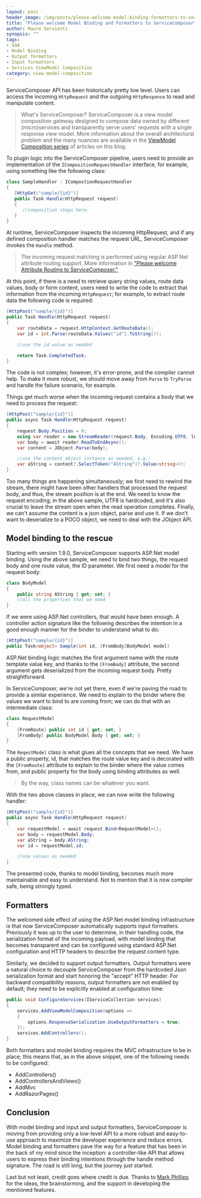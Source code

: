 ```yaml
---
layout: post
header_image: /img/posts/please-welcome-model-binding-formatters-to-servicecomposer/header.jpg
title: "Please welcome Model Binding and Formatters to ServiceComposer"
author: Mauro Servienti
synopsis: ""
tags:
- SOA
- Model Binding
- Output formatters
- Input formatters
- Services ViewModel Composition
category: view-model-composition
---
```


ServiceComposer API has been historically pretty low level. Users can access the incoming `HttpRequest` and the outgoing `HttpResponse` to read and manipulate content.

> What's ServiceComposer? ServiceComposer is a view model composition gateway designed to compose data owned by different (micro)services and transparently serve users' requests with a single response view model. More information about the overall architectural problem and the many nuances are available in the [ViewModel Composition series](https://milestone.topics.it/categories/view-model-composition) of articles on this blog.

To plugin logic into the ServiceComposer pipeline, users need to provide an implementation of the `ICompositionRequestHandler` interface, for example, using something like the following class:

```csharp
class SampleHandler : ICompostionRequestHandler
{
   [HttpGet("sample/{id}")]
   public Task Handle(HttpRequest request)
   {
      //composition steps here.
   }
}
```

At runtime, ServiceComposer inspects the incoming HttpRequest, and if any defined composition handler matches the request URL, ServiceComposer invokes the `Handle` method.

> The incoming request matching is performed using regular ASP.Net attribute routing support. More information in ["Please welcome Attribute Routing to ServiceComposer."](https://milestone.topics.it/view-model-composition/2021/02/11/please-welcome-attribute-routing-to-servicecomposer.html)

At this point, if there is a need to retrieve query string values, route data values, body or form content, users need to write the code to extract that information from the incoming `HttpRequest`; for example, to extract route data the following code is required:

```csharp
[HttpPost("sample/{id}")]
public Task Handle(HttpRequest request)
{
    var routeData = request.HttpContext.GetRouteData();
    var id = int.Parse(routeData.Values["id"].ToString());

    //use the id value as needed

    return Task.CompletedTask;
}
```

The code is not complex; however, it's error-prone, and the compiler cannot help. To make it more robust, we should move away from `Parse` to `TryParse` and handle the failure scenario, for example.

Things get much worse when the incoming request contains a body that we need to process the request:

```csharp
[HttpPost("sample/{id}")]
public async Task Handle(HttpRequest request)
{
    request.Body.Position = 0;
    using var reader = new StreamReader(request.Body, Encoding.UTF8, leaveOpen: true );
    var body = await reader.ReadToEndAsync();
    var content = JObject.Parse(body);

    //use the content object instance as needed, e.g.:
    var aString = content?.SelectToken("AString")?.Value<string>();
}
```

Too many things are happening simultaneously; we first need to rewind the stream, there might have been other handlers that processed the request body, and thus, the stream position is at the end. We need to know the request encoding; in the above sample, UTF8 is hardcoded, and it's also crucial to leave the stream open when the read operation completes. Finally, we can't assume the content is a json object, parse and use it. If we don't want to deserialize to a POCO object, we need to deal with the JObject API.

## Model binding to the rescue

Starting with version 1.9.0, ServiceComposer supports ASP.Net model binding. Using the above sample, we need to bind two things, the request body and one route value, the ID parameter. We first need a model for the request body:

```csharp 
class BodyModel
{
    public string AString { get; set; }
    //all the properties that we need
}
```

If we were using ASP.Net controllers, that would have been enough. A controller action signature like the following describes the intention in a good enough manner for the binder to understand what to do:

```csharp 
[HttpPost("sample/{id}")]
public Task<object> Sample(int id, [FromBody]BodyModel model)
```

ASP.Net binding logic matches the first argument name with the route template value key, and thanks to the `[FromBody]` attribute, the second argument gets deserialized from the incoming request body. Pretty straightforward.

In ServiceComposer, we're not yet there, even if we're paving the road to provide a similar experience. We need to explain to the binder where the values we want to bind to are coming from; we can do that with an intermediate class:

```csharp
class RequestModel
{
    [FromRoute] public int id { get; set; }
    [FromBody] public BodyModel Body { get; set; }
}
```

The `ReqestModel` class is what glues all the concepts that we need. We have a public property, id, that matches the route value key and is decorated with the `[FromRoute]` attribute to explain to the binder where the value comes from, and public property for the body using binding attributes as well.

> By the way, class names can be whatever you want.

With the two above classes in place, we can now write the following handler:

```csharp
[HttpPost("sample/{id}")]
public async Task Handle(HttpRequest request)
{
    var requestModel = await request.Bind<RequestModel>();
    var body = requestModel.Body;
    var aString = body.AString;
    var id = requestModel.id;

    //use values as needed
}
```

The presented code, thanks to model binding, becomes much more maintainable and easy to understand. Not to mention that it is now compiler safe, being strongly typed.

## Formatters

The welcomed side effect of using the ASP.Net model binding infrastructure is that now ServiceComposer automatically supports input formatters. Previously it was up to the user to determine, in their handling code, the serialization format of the incoming payload, with model binding that becomes transparent and can be configured using standard ASP.Net configuration and HTTP headers to describe the request content type.

Similarly, we decided to support output formatters. Output formatters were a natural choice to decouple ServiceComposer from the hardcoded Json serialization format and start honoring the "accept" HTTP header. For backward compatibility reasons, output formatters are not enabled by default; they need to be explicitly enabled at configuration time:

```csharp
public void ConfigureServices(IServiceCollection services)
{
    services.AddViewModelComposition(options =>
    {
        options.ResponseSerialization.UseOutputFormatters = true;
    });
    services.AddControllers();
}
```

Both formatters and model binding requires the MVC infrastructure to be in place; this means that, as in the above snippet, one of the following needs to be configured:

- AddControllers()
- AddControllersAndViews()
- AddMvc
- AddRazorPages()

## Conclusion

With model binding and input and output formatters, ServiceComposer is moving from providing only a low-level API to a more robust and easy-to-use approach to maximize the developer experience and reduce errors. Model binding and formatters pave the way for a feature that has been in the back of my mind since the inception: a controller-like API that allows users to express their binding intentions through the handle method signature. The road is still long, but the journey just started.

Last but not least, credit goes where credit is due. Thanks to [Mark Phillips](https://github.com/markphillips100) for the ideas, the brainstorming, and the support in developing the mentioned features.
